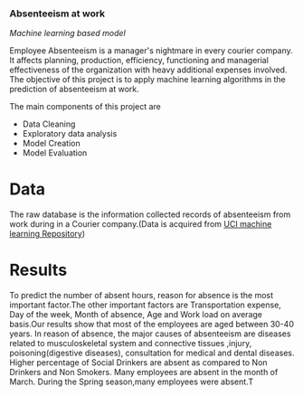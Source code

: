 ### Absenteeism at work 
_Machine learning based model_

Employee Absenteeism is a manager's nightmare in every courier company. It affects
planning, production, efficiency, functioning and managerial effectiveness of the organization
with heavy additional expenses involved. The objective of this project is to apply machine
learning algorithms in the prediction of absenteeism at work.

The main components of this project are 
* Data Cleaning 
* Exploratory data analysis 
* Model Creation 
* Model Evaluation 

# Data
The raw database is the information collected records of absenteeism from work during in a Courier company.(Data is acquired from [UCI machine learning Repository](https://archive.ics.uci.edu/ml/datasets/Absenteeism+at+work))

# Results 

To predict the number of absent hours, reason for absence is the most
important factor.The other important factors are Transportation expense, Day of the week,
Month of absence, Age and Work load on average basis.Our results show that most of the
employees are aged between 30-40 years. In reason of absence, the major causes of absenteeism
are diseases related to musculoskeletal system and connective tissues ,injury, poisoning(digestive
diseases), consultation for medical and dental diseases. Higher percentage of Social Drinkers are
absent as compared to Non Drinkers and Non Smokers. Many employees are absent in the month
of March. During the Spring season,many employees were absent.T


